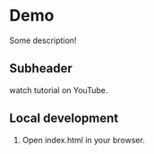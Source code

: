 # Demo

Some description!

## Subheader

watch tutorial on YouTube.

## Local development

1. Open index.html in your browser.